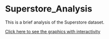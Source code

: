 # Superstore_Analysis
This is a brief analysis of the Superstore dataset.


[Click here to see the graphics with interactivity](https://deepnote.com/@andriucode/SuperstoreAnalysis-c21a0489-d34e-4f72-93f3-b247567a5372)
